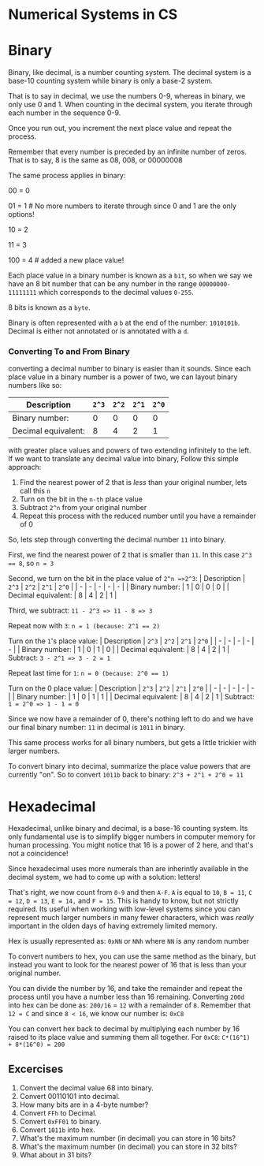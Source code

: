 # Numerical Systems in CS

# Binary
Binary, like decimal, is a number counting system. The decimal system is a base-10 counting system while binary is only a base-2 system.

That is to say in decimal, we use the numbers 0-9, whereas in binary, we only use 0 and 1.
When counting in the decimal system, you iterate through each number in the sequence 0-9. 

Once you run out, you increment the next place value and repeat the process.

Remember that every number is preceded by an infinite number of zeros. That is to say, 8 is the same as 08, 008, or 00000008

The same process applies in binary:

00 = 0

01 = 1 # No more numbers to iterate through since 0 and 1 are the only options! 

10 = 2

11 = 3

100 = 4 # added a new place value!


Each place value in a binary number is known as a `bit`, so when we say we have an 8 bit number that can be any number in the range `00000000-11111111` which corresponds to the decimal values `0-255`. 

8 bits is known as a `byte`.

Binary is often represented with a `b` at the end of the number: `1010101b`. Decimal is either not annotated or is annotated with a `d`.

### Converting To and From Binary
converting a decimal number to binary is easier than it sounds. Since each place value in a binary number is a power of two, we can layout binary numbers like so:

| Description | `2^3` | `2^2` | `2^1` | `2^0` |
| - | - | - | - | - |
| Binary number:      | 0 | 0 | 0 | 0 |
| Decimal equivalent: | 8 | 4 | 2 | 1 |

with greater place values and powers of two extending infinitely to the left.
If we want to translate any decimal value into binary, Follow this simple approach:
1. Find the nearest power of 2 that is *less* than your original number, lets call this `n`
2. Turn on the bit in the `n-th` place value
3. Subtract `2^n` from your original number
4. Repeat this process with the reduced number until you have a remainder of 0

So, lets step through converting the decimal number `11` into binary.

First, we find the nearest power of 2 that is smaller than `11`. In this case `2^3 == 8`, so `n = 3`

Second, we turn on the bit in the place value of `2^n =>2^3`:
| Description | `2^3` | `2^2` | `2^1` | `2^0` |
| - | - | - | - | - |
| Binary number:      | 1 | 0 | 0 | 0 |
| Decimal equivalent: | 8 | 4 | 2 | 1 |

Third, we subtract: `11 - 2^3 => 11 - 8 => 3`

Repeat now with `3`: `n = 1 (because: 2^1 == 2)`

Turn on the `1`'s place value:
| Description | `2^3` | `2^2` | `2^1` | `2^0` |
| - | - | - | - | - |
| Binary number:      | 1 | 0 | 1 | 0 |
| Decimal equivalent: | 8 | 4 | 2 | 1 |
Subtract: `3 - 2^1 => 3 - 2 = 1`

Repeat last time for `1`: `n = 0 (because: 2^0 == 1)`

Turn on the 0 place value:
| Description | `2^3` | `2^2` | `2^1` | `2^0` |
| - | - | - | - | - |
| Binary number:      | 1 | 0 | 1 | 1 |
| Decimal equivalent: | 8 | 4 | 2 | 1 |
Subtract: `1 = 2^0 => 1 - 1 = 0`

Since we now have a remainder of 0, there's nothing left to do and we have our final binary number: `11` in decimal is `1011` in binary.

This same process works for all binary numbers, but gets a little trickier with larger numbers.


To convert binary into decimal, summarize the place value powers that are currently "on". So to convert `1011b` back to binary: `2^3 + 2^1 + 2^0 = 11`

# Hexadecimal
Hexadecimal, unlike binary and decimal, is a base-16 counting system. Its only fundamental use is to simplify bigger numbers in computer memory for human processing. You might notice that 16 is a power of 2 here, and that's not a coincidence!

Since hexadecimal uses more numerals than are inherintly available in the decimal system, we had to come up with a solution: letters!

That's right, we now count from `0-9` and then `A-F`. `A` is equal to `10`, `B = 11`, `C = 12`, `D = 13`, `E = 14,` and `F = 15`.
This is handy to know, but not strictly required. Its useful when working with low-level systems since you can represent much larger numbers in many fewer characters, which was *really* important in the olden days of having extremely limited memory.

Hex is usually represented as: `0xNN` or `NNh` where `NN` is any random number

To convert numbers to hex, you can use the same method as the binary, but instead you want to look for the nearest power of 16 that is less than your original number.

You can divide the number by 16, and take the remainder and repeat the process until you have a number less than 16 remaining.
Converting `200d` into hex can be done as: `200/16` = `12` with a remainder of `8`. Remember that `12 = C` and since `8 < 16`, we know our number is: `0xC8`

You can convert hex back to decimal by multiplying each number by 16 raised to its place value and summing them all together. For `0xC8`: `C*(16^1) + 8*(16^0) = 200`

## Excercises 
1. Convert the decimal value 68 into binary.
2. Convert 00110101 into decimal.
3. How many bits are in a 4-byte number?
4. Convert `FFh` to Decimal.
5. Convert `0xFF01` to binary.
6. Convert `1011b` into hex.
7. What's the maximum number (in decimal) you can store in 16 bits?
8. What's the maximum number (in decimal) you can store in 32 bits?
9. What about in 31 bits?